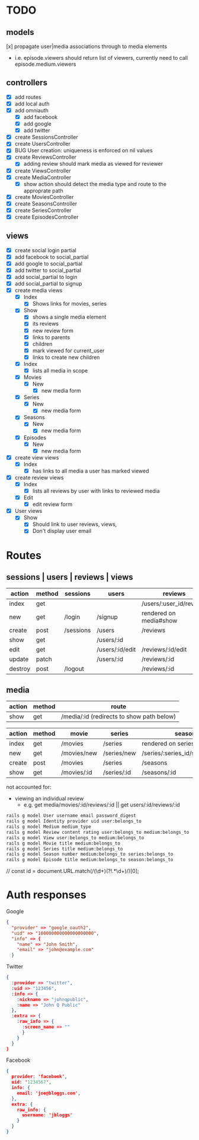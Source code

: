 # TODO
## models
[x] propagate user|media associations through to media elements
  - i.e. episode.viewers should return list of viewers, currently need to call episode.medium.viewers  
## controllers
- [x] add routes  
- [x] add local auth  
- [x] add omniauth  
  - [x] add facebook  
  - [x] add google  
  - [x] add twitter  
- [x] create SessionsController  
- [x] create UsersController  
- [x] BUG User creation: uniqueness is enforced on nil values  
- [x] create ReviewsController  
  - [x] adding review should mark media as viewed for reviewer
- [x] create ViewsController  
- [x] create MediaController  
  - [x] show action should detect the media type and route to the approprate path
- [x] create MoviesController  
- [x] create SeasonsController  
- [x] create SeriesController  
- [x] create EpisodesController  
## views
- [x] create social login partial  
- [x] add facebook to social_partial  
- [x] add google to social_partial  
- [x] add twitter to social_partial  
- [x] add social_partial to login  
- [x] add social_partial to signup  
- [x] create media views
  - [x] Index
    - [x] Shows links for movies, series 
  - [x] Show
    - [x] shows a single media element
    - [x] its reviews
    - [x] new review form
    - [x] links to parents
    - [x] children
    - [x] mark viewed for current_user
    - [x] links to create new children
  - [x] Index
    - [x] lists all media in scope
  - [x] Movies
    - [x] New  
      - [x] new media form
  - [x] Series    
    - [x] New  
      - [x] new media form
  - [x] Seasons    
    - [x] New  
      - [x] new media form
  - [x] Episodes    
    - [x] New  
      - [x] new media form
- [x] create view views
  - [x] Index  
      - [x] has links to all media a user has marked viewed
- [x] create review views
  - [x] Index
    - [x] lists all reviews by user with links to reviewed media
  - [x] Edit
    - [x] edit review form
- [x] User views
  - [x] Show
    - [x] Should link to user reviews, views,
    - [x] Don't display user email

# Routes
## sessions | users | reviews | views
action | method | sessions | users | reviews | views
-|-|-|-|-|-
index | get | | | /users/:user_id/reviews | /users/:user_id/views
new | get | /login | /signup | rendered on media#show | rendered on media#show
create | post | /sessions | /users | /reviews | /views 
show | get | | /users/:id |  |  |
edit | get | | /users/:id/edit | /reviews/:id/edit | 
update | patch | | /users/:id | /reviews/:id | 
destroy | post | /logout | | /reviews/:id | /views/:id

## media
action | method | route
-|-|-
show | get | /media/:id (redirects to show path below)

action | method | movie | series | season | episode
-|-|-|-|-|-
index | get | /movies | /series | rendered on series#show | rendered on season#show  
new | get | /movies/new | /series/new | /series/:series_id/seasons/new | /series/:series_id/seasons/:season_id/episodes/new
create | post | /movies | /series | /seasons | /episodes
show | get | /movies/:id | /series/:id | /seasons/:id | /episodes/:id

not accounted for:  
- viewing an individual review  
  - e.g. get media/movies/:id/reviews/:id || get users/:id/reviews/:id

```bash
rails g model User username email password_digest
rails g model Identity provider uid user:belongs_to
rails g model Medium medium_type
rails g model Review content rating user:belongs_to medium:belongs_to
rails g model View user:belongs_to medium:belongs_to
rails g model Movie title medium:belongs_to
rails g model Series title medium:belongs_to
rails g model Season number medium:belongs_to series:belongs_to
rails g model Episode title medium:belongs_to season:belongs_to
```

  // const id = document.URL.match(/(\d+)(?!.*\d+)/)[0]; 

# Auth responses
Google
```json
{
  "provider" => "google_oauth2",
  "uid" => "100000000000000000000",
  "info" => {
    "name" => "John Smith",
    "email" => "john@example.com"
  }

```
Twitter
```json
{
  :provider => "twitter",
  :uid => "123456",
  :info => {
    :nickname => "johnqpublic",
    :name => "John Q Public"
  },
  :extra => {
    :raw_info => {
      :screen_name => ""
      }
    }
  }
}
```
Facebook
```json 
{
  provider: 'facebook',
  uid: '1234567',
  info: {
    email: 'joe@bloggs.com',
  },  
  extra: {
    raw_info: {
      username: 'jbloggs'
    }
  }
}
```